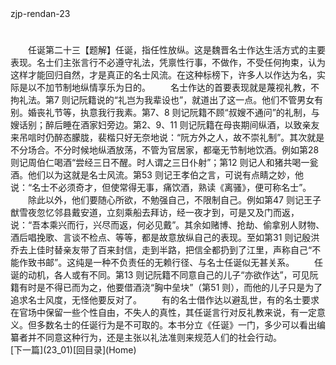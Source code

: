 <meta HTTP-EQUIV="Content-Type" CONTENT="text/html; charset=utf-8">
zjp-rendan-23
<h1 class="break"></h1>
　　任诞第二十三【题解】任诞，指任性放纵。这是魏晋名士作达生活方式的主要表现。名士们主张言行不必遵守礼法，凭禀性行事，不做作，不受任何拘束，认为这样才能回归自然，才是真正的名士风流。在这种标榜下，许多人以作达为名，实际是以不加节制地纵情享乐为日的。
　　名士作达的首要表现就是蔑视礼教，不拘礼法。第7 则记阮籍说的“礼岂为我辈设也”，就道出了这一点。他们不管男女有别。婚丧礼节等，执意我行我素。第7、8 则记阮籍不顾“叔嫂不通问”的礼制，与嫂话别；醉后睡在酒家妇旁边。第2、9、11 则记阮籍在母丧期间纵酒，以致亲友来吊唁时仍醉态朦胧，裴楷只好无奈地说：“阮方外之人，故不崇礼制”。其次就是不分场合。不分时候地纵酒放荡，不管为官居家，都毫无节制地饮酒。例如第28 则记周伯仁喝酒“尝经三日不醒。时人谓之三日仆射”；第12 则记人和猪共喝一瓮酒。他们以为这就是名士风流。第53 则记王孝伯之言，可说有点睛之妙，他说：“名士不必须奇才，但使常得无事，痛饮酒，熟读《离骚》，便可称名士”。
　　除此以外，他们要随心所欲，不勉强自己，不限制自己。例如第47 则记王子猷雪夜忽忆邻县戴安道，立刻乘船去拜访，经一夜才到，可是又及门而返，说：“吾本乘兴而行，兴尽而返，何必见戴”。其余如赌博、抢劫、偷拿别人财物、酒后唱挽歌、言谈不检点、等等，都是故意放纵自己的表现。至如第31 则记殷洪乔去上佳时替亲友带了百来封信，走到半路，把信全都扔到了江里，声称自己“不能作致书邮”。这纯是一种不负责任的无赖行径、与名士任诞似无甚关系。
　　任诞的动机，各人或有不同。第13 则记阮籍不同意自己的儿子“亦欲作达”，可见阮籍有时是不得已而为之，他要借酒浇“胸中垒块”（第51 则），而他的儿子只是为了追求名士风度，无怪他要反对了。
　　有的名士借作达以避乱世，有的名士要求在官场中保留一些个性自由，不失人的真性，其任诞言行对反礼教来说，有一定意义。但多数名士的任诞行为是不可取的。本书分立《任诞》一门，多少可以看出编纂者并不同意这种行为，还是主张以礼法准则来规范人们的社会行动。
<br>[下一篇](23_01)[回目录](Home)
